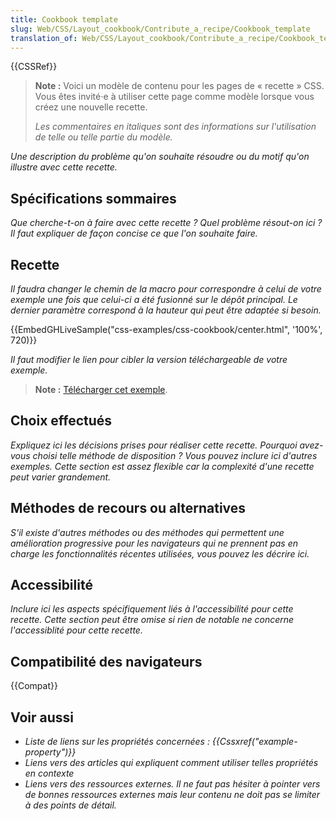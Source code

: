```yaml
---
title: Cookbook template
slug: Web/CSS/Layout_cookbook/Contribute_a_recipe/Cookbook_template
translation_of: Web/CSS/Layout_cookbook/Contribute_a_recipe/Cookbook_template
---
```


{{CSSRef}}

> **Note :** Voici un modèle de contenu pour les pages de « recette » CSS. Vous êtes invité⋅e à utiliser cette page comme modèle lorsque vous créez une nouvelle recette.
>
> _Les commentaires en italiques sont des informations sur l'utilisation de telle ou telle partie du modèle._

_Une description du problème qu'on souhaite résoudre ou du motif qu'on illustre avec cette recette._

## Spécifications sommaires

_Que cherche-t-on à faire avec cette recette ? Quel problème résout-on ici ? Il faut expliquer de façon concise ce que l'on souhaite faire._

## Recette

_Il faudra changer le chemin de la macro pour correspondre à celui de votre exemple une fois que celui-ci a été fusionné sur le dépôt principal. Le dernier paramètre correspond à la hauteur qui peut être adaptée si besoin._

{{EmbedGHLiveSample("css-examples/css-cookbook/center.html", '100%', 720)}}

_Il faut modifier le lien pour cibler la version téléchargeable de votre exemple._

> **Note :** [Télécharger cet exemple](https://github.com/mdn/css-examples/blob/master/css-cookbook/center--download.html).

## Choix effectués

_Expliquez ici les décisions prises pour réaliser cette recette. Pourquoi avez-vous choisi telle méthode de disposition ? Vous pouvez inclure ici d'autres exemples. Cette section est assez flexible car la complexité d'une recette peut varier grandement._

## Méthodes de recours ou alternatives

_S'il existe d'autres méthodes ou des méthodes qui permettent une amélioration progressive pour les navigateurs qui ne prennent pas en charge les fonctionnalités récentes utilisées, vous pouvez les décrire ici._

## Accessibilité

_Inclure ici les aspects spécifiquement liés à l'accessibilité pour cette recette. Cette section peut être omise si rien de notable ne concerne l'accessiblité pour cette recette._

## Compatibilité des navigateurs

{{Compat}}

## Voir aussi

- _Liste de liens sur les propriétés concernées : {{Cssxref("example-property")}}_
- _Liens vers des articles qui expliquent comment utiliser telles propriétés en contexte_
- _Liens vers des ressources externes. Il ne faut pas hésiter à pointer vers de bonnes ressources externes mais leur contenu ne doit pas se limiter à des points de détail._

